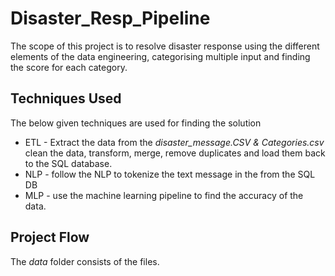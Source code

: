 # Disaster_Resp_Pipeline
The scope of this project is to resolve disaster response using the different  elements of the data 
engineering, categorising multiple input and finding the score for each category.


## Techniques Used
The below given techniques are used for finding the solution
* ETL  - Extract the data from the *disaster_message.CSV & Categories.csv* clean the data, transform, merge, 
 remove duplicates and load them back to the SQL database.
 * NLP - follow the NLP to tokenize the text message in the from the SQL DB
 * MLP - use the machine learning pipeline to find the accuracy of the data.

## Project Flow
The *data* folder consists of the files.
